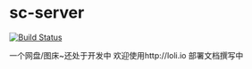 sc-server
=========

[![Build Status](https://drone.io/github.com/chocotan/sc-server/status.png)](https://drone.io/github.com/chocotan/sc-server/latest)

一个网盘/图床~还处于开发中
欢迎使用http://loli.io
部署文档撰写中
